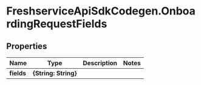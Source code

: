 # FreshserviceApiSdkCodegen.OnboardingRequestFields

## Properties

| Name       | Type                 | Description | Notes |
| ---------- | -------------------- | ----------- | ----- |
| **fields** | **{String: String}** |             |
